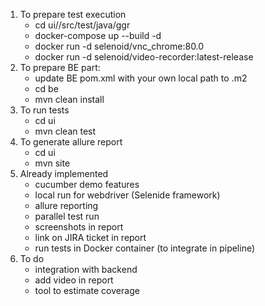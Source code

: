 1. To prepare test execution
    - cd ui//src/test/java/ggr
    - docker-compose up --build -d
    - docker run -d selenoid/vnc_chrome:80.0
    - docker run -d selenoid/video-recorder:latest-release
2. To prepare BE part:
    - update BE pom.xml with your own local path to .m2
    - cd be
    - mvn clean install
3. To run tests
    - cd ui
    - mvn clean test
4. To generate allure report
    - cd ui 
    - mvn site
5. Already implemented
    - cucumber demo features
    - local run for webdriver (Selenide framework)
    - allure reporting
    - parallel test run
    - screenshots in report
    - link on JIRA ticket in report
    - run tests in Docker container (to integrate in pipeline)
6. To do
    - integration with backend
    - add video in report
    - tool to estimate coverage